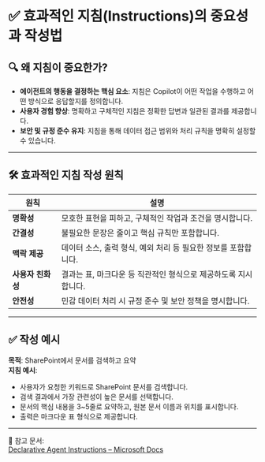 # ✅ 효과적인 지침(Instructions)의 중요성과 작성법

## 🔍 왜 지침이 중요한가?
- **에이전트의 행동을 결정하는 핵심 요소**: 지침은 Copilot이 어떤 작업을 수행하고 어떤 방식으로 응답할지를 정의합니다.
- **사용자 경험 향상**: 명확하고 구체적인 지침은 정확한 답변과 일관된 결과를 제공합니다.
- **보안 및 규정 준수 유지**: 지침을 통해 데이터 접근 범위와 처리 규칙을 명확히 설정할 수 있습니다.

---

## 🛠 효과적인 지침 작성 원칙
| 원칙 | 설명 |
|------|------|
| **명확성** | 모호한 표현을 피하고, 구체적인 작업과 조건을 명시합니다. |
| **간결성** | 불필요한 문장은 줄이고 핵심 규칙만 포함합니다. |
| **맥락 제공** | 데이터 소스, 출력 형식, 예외 처리 등 필요한 정보를 포함합니다. |
| **사용자 친화성** | 결과는 표, 마크다운 등 직관적인 형식으로 제공하도록 지시합니다. |
| **안전성** | 민감 데이터 처리 시 규정 준수 및 보안 정책을 명시합니다. |

---

## ✅ 작성 예시
**목적**: SharePoint에서 문서를 검색하고 요약  
**지침 예시**:
- 사용자가 요청한 키워드로 SharePoint 문서를 검색합니다.
- 검색 결과에서 가장 관련성이 높은 문서를 선택합니다.
- 문서의 핵심 내용을 3~5줄로 요약하고, 원본 문서 이름과 위치를 표시합니다.
- 출력은 마크다운 표 형식으로 제공합니다.

---

📌 참고 문서:  
[Declarative Agent Instructions – Microsoft Docs](https://learn.microsoft.com/ko-kr/microsoft-365-copilot/extensibility/declarative-agent-tool-comparison)
